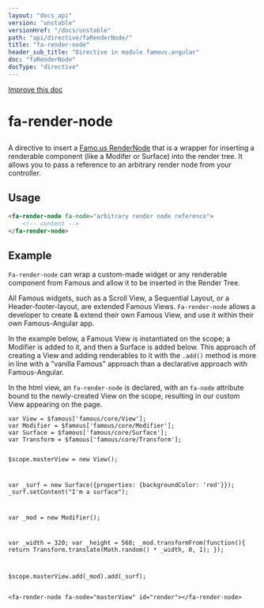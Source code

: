 ```yaml
---
layout: "docs_api"
version: "unstable"
versionHref: "/docs/unstable"
path: "api/directive/faRenderNode/"
title: "fa-render-node"
header_sub_title: "Directive in module famous.angular"
doc: "faRenderNode"
docType: "directive"
---
```


<div class="improve-docs">
  <a href='https://github.com/Famous/famous-angular/edit/master/src/scripts/directives/fa-render-node.js#L1'>
    Improve this doc
  </a>
</div>





<h1 class="api-title">

  fa-render-node



</h1>





A directive to insert a <a href="https://famo.us/docs/core/RenderNode">Famo.us RenderNode</a> that is
a wrapper for inserting a renderable component (like a Modifer or Surface) into the render tree.
It allows you to pass a reference to an arbitrary render node from your controller.






  
<h2 id="usage">Usage</h2>
  
```html
<fa-render-node fa-node="arbitrary render node reference">
    <!-- content -->
</fa-render-node>
```
  
  

  



<h2 id="example">Example</h2><p><code>Fa-render-node</code> can wrap a custom-made widget or any renderable component from Famous and allow it to be inserted in the Render Tree.</p>
<p>All Famous widgets, such as a Scroll View, a Sequential Layout, or a Header-footer-layout, are extended Famous Views.
<code>Fa-render-node</code> allows a developer to create &amp; extend their own Famous View, and use it within their own Famous-Angular app.</p>
<p>In the example below, a Famous View is instantiated on the scope; a Modifier is added to it, and then a Surface is added below.
This approach of creating a View and adding renderables to it with the <code>.add()</code> method is more in line with a &quot;vanilla Famous&quot; approach than a declarative approach with Famous-Angular.</p>
<p>In the html view, an <code>fa-render-node</code> is declared, with an <code>fa-node</code> attribute bound to the newly-created View on the scope, resulting in our custom View appearing on the page.</p>
<pre><code class="lang-javascript">var View = $famous[&#39;famous/core/View&#39;];
var Modifier = $famous[&#39;famous/core/Modifier&#39;];
var Surface = $famous[&#39;famous/core/Surface&#39;];
var Transform = $famous[&#39;famous/core/Transform&#39;];

$scope.masterView = new View();

var _surf = new Surface({properties: {backgroundColor: &#39;red&#39;}});
_surf.setContent(&quot;I&#39;m a surface&quot;);

var _mod = new Modifier();

var _width = 320;
var _height = 568;
_mod.transformFrom(function(){
  return Transform.translate(Math.random() * _width, 0, 1);
});

$scope.masterView.add(_mod).add(_surf);</code></pre>
<pre><code class="lang-html">&lt;fa-render-node fa-node=&quot;masterView&quot; id=&quot;render&quot;&gt;&lt;/fa-render-node&gt;</code></pre>



